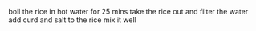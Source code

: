 boil the rice in hot water for 25 mins
take the rice out and filter the water
add curd and salt to the rice
mix it well

